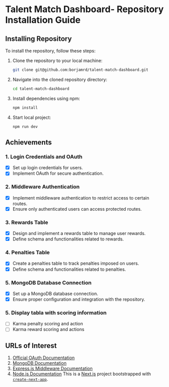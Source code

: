 # Talent Match Dashboard- Repository Installation Guide

## Installing Repository

To install the repository, follow these steps:

1. Clone the repository to your local machine:

   ```bash
   git clone git@github.com:borjamrd/talent-match-dashboard.git
   ```

2. Navigate into the cloned repository directory:

   ```bash
   cd talent-match-dashboard
   ```

3. Install dependencies using npm:

   ```bash
   npm install
   ```

4. Start local project:
   ```bash
   npm run dev
   ```

## Achievements

### 1. Login Credentials and OAuth

- [x] Set up login credentials for users.
- [x] Implement OAuth for secure authentication.

### 2. Middleware Authentication

- [x] Implement middleware authentication to restrict access to certain routes.
- [x] Ensure only authenticated users can access protected routes.

### 3. Rewards Table

- [x] Design and implement a rewards table to manage user rewards.
- [x] Define schema and functionalities related to rewards.

### 4. Penalties Table

- [x] Create a penalties table to track penalties imposed on users.
- [x] Define schema and functionalities related to penalties.

### 5. MongoDB Database Connection

- [x] Set up a MongoDB database connection.
- [x] Ensure proper configuration and integration with the repository.

### 5. Display tabla with scoring information

- [ ] Karma penalty scoring and action
- [ ] Karma reward scoring and actions

## URLs of Interest

1. [Official OAuth Documentation](https://oauth.net/)
2. [MongoDB Documentation](https://docs.mongodb.com/)
3. [Express.js Middleware Documentation](https://expressjs.com/en/guide/using-middleware.html)
4. [Node.js Documentation](https://nodejs.org/en/docs/)
   This is a [Next.js](https://nextjs.org/) project bootstrapped with [`create-next-app`](https://github.com/vercel/next.js/tree/canary/packages/create-next-app).
